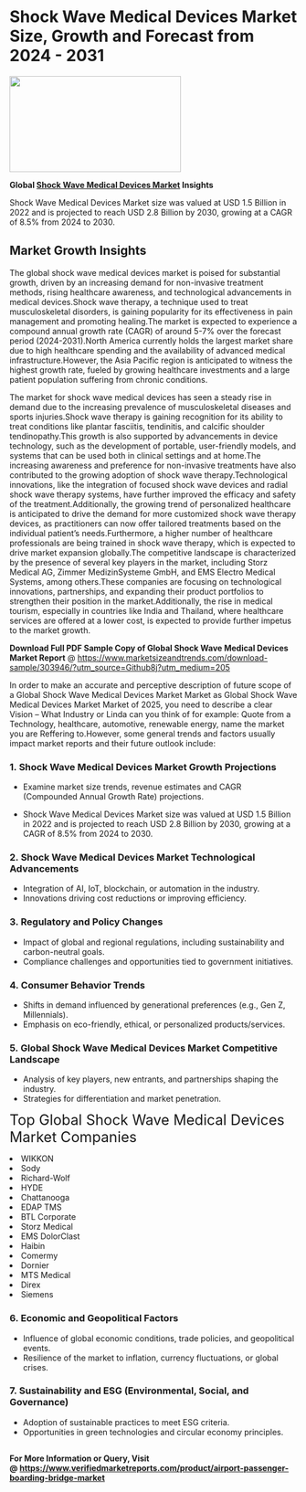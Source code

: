 <H1>Shock Wave Medical Devices Market Size, Growth and Forecast from 2024 - 2031</H1><img class="aligncenter size-medium wp-image-584254" src="https://thirdeyenews.in/wp-content/uploads/2024/09/Global-Market-Research-300x168.jpeg" alt="" width="300" height="168" /><p><strong>Global&nbsp;<a href="https://www.marketsizeandtrends.com/download-sample/303946/?utm_source=Github8j?utm_medium=205">Shock Wave Medical Devices Market</a> Insights</strong></p><p>Shock Wave Medical Devices Market size was valued at USD 1.5 Billion in 2022 and is projected to reach USD 2.8 Billion by 2030, growing at a CAGR of 8.5% from 2024 to 2030.</p><p><h2>Market Growth Insights</h2> <p>The global shock wave medical devices market is poised for substantial growth, driven by an increasing demand for non-invasive treatment methods, rising healthcare awareness, and technological advancements in medical devices.Shock wave therapy, a technique used to treat musculoskeletal disorders, is gaining popularity for its effectiveness in pain management and promoting healing.The market is expected to experience a compound annual growth rate (CAGR) of around 5-7% over the forecast period (2024-2031).North America currently holds the largest market share due to high healthcare spending and the availability of advanced medical infrastructure.However, the Asia Pacific region is anticipated to witness the highest growth rate, fueled by growing healthcare investments and a large patient population suffering from chronic conditions.</p> <p>The market for shock wave medical devices has seen a steady rise in demand due to the increasing prevalence of musculoskeletal diseases and sports injuries.Shock wave therapy is gaining recognition for its ability to treat conditions like plantar fasciitis, tendinitis, and calcific shoulder tendinopathy.This growth is also supported by advancements in device technology, such as the development of portable, user-friendly models, and systems that can be used both in clinical settings and at home.The increasing awareness and preference for non-invasive treatments have also contributed to the growing adoption of shock wave therapy.Technological innovations, like the integration of focused shock wave devices and radial shock wave therapy systems, have further improved the efficacy and safety of the treatment.Additionally, the growing trend of personalized healthcare is anticipated to drive the demand for more customized shock wave therapy devices, as practitioners can now offer tailored treatments based on the individual patient’s needs.Furthermore, a higher number of healthcare professionals are being trained in shock wave therapy, which is expected to drive market expansion globally.The competitive landscape is characterized by the presence of several key players in the market, including Storz Medical AG, Zimmer MedizinSysteme GmbH, and EMS Electro Medical Systems, among others.These companies are focusing on technological innovations, partnerships, and expanding their product portfolios to strengthen their position in the market.Additionally, the rise in medical tourism, especially in countries like India and Thailand, where healthcare services are offered at a lower cost, is expected to provide further impetus to the market growth.</p> <p><span class=""><strong>Download Full PDF Sample Copy of Global Shock Wave Medical Devices Market Report</strong> @ <a href="https://www.marketsizeandtrends.com/download-sample/303946/?utm_source=Github8j?utm_medium=205" target="_blank">https://www.marketsizeandtrends.com/download-sample/303946/?utm_source=Github8j?utm_medium=205</a></span></p><p>In order to make an accurate and perceptive description of future scope of a Global&nbsp;Shock Wave Medical Devices Market Market as Global&nbsp;Shock Wave Medical Devices Market Market of 2025, you need to describe a clear Vision &ndash; What Industry or Linda can you think of for example: Quote from a Technology, healthcare, automotive, renewable energy, name the market you are Reffering to.However, some general trends and factors usually impact market reports and their future outlook include:</p><h3>1.&nbsp;<strong>Shock Wave Medical Devices Market Growth Projections</strong></h3><ul><li>Examine market size trends, revenue estimates and CAGR (Compounded Annual Growth Rate) projections.</li><li><p>Shock Wave Medical Devices Market size was valued at USD 1.5 Billion in 2022 and is projected to reach USD 2.8 Billion by 2030, growing at a CAGR of 8.5% from 2024 to 2030.</p></li></ul><h3>2.&nbsp;<strong>Shock Wave Medical Devices Market Technological Advancements</strong></h3><ul><li>Integration of AI, IoT, blockchain, or automation in the industry.</li><li>Innovations driving cost reductions or improving efficiency.</li></ul><h3>3.&nbsp;<strong>Regulatory and Policy Changes</strong></h3><ul><li>Impact of global and regional regulations, including sustainability and carbon-neutral goals.</li><li>Compliance challenges and opportunities tied to government initiatives.</li></ul><h3>4.&nbsp;<strong>Consumer Behavior Trends</strong></h3><ul><li>Shifts in demand influenced by generational preferences (e.g., Gen Z, Millennials).</li><li>Emphasis on eco-friendly, ethical, or personalized products/services.</li></ul><h3>5.&nbsp;<strong>Global Shock Wave Medical Devices Market Competitive Landscape</strong></h3><ul><li>Analysis of key players, new entrants, and partnerships shaping the industry.</li><li>Strategies for differentiation and market penetration.</li></ul><p data-pm-slice="1 1 []"><span style="color: inherit; font-family: inherit; font-size: 25px;">Top Global Shock Wave Medical Devices Market Companies</span></p><div class="" data-test-id=""><p><li>WIKKON</li><li> Sody</li><li> Richard-Wolf</li><li> HYDE</li><li> Chattanooga</li><li> EDAP TMS</li><li> BTL Corporate</li><li> Storz Medical</li><li> EMS DolorClast</li><li> Haibin</li><li> Comermy</li><li> Dornier</li><li> MTS Medical</li><li> Direx</li><li> Siemens</li></p></div><h3>6.&nbsp;<strong>Economic and Geopolitical Factors</strong></h3><ul><li>Influence of global economic conditions, trade policies, and geopolitical events.</li><li>Resilience of the market to inflation, currency fluctuations, or global crises.</li></ul><h3>7.&nbsp;<strong>Sustainability and ESG (Environmental, Social, and Governance)</strong></h3><ul><li>Adoption of sustainable practices to meet ESG criteria.</li><li>Opportunities in green technologies and circular economy principles.</li></ul><h2><strong style="font-size: 14px;">For More Information or Query, Visit @&nbsp;</strong><a style="background-color: #ffffff; font-size: 14px;" href="https://www.marketsizeandtrends.com/report/shock-wave-medical-devices-market/" target="_blank">https://www.verifiedmarketreports.com/product/airport-passenger-boarding-bridge-market</a></h2>